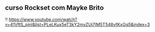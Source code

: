 ## curso Rockset com Mayke Brito
!! https://www.youtube.com/watch?v=41VftS_pjnI&list=PLeLKux5eT3kY2mvZUi7IM5T548vfKxGq5&index=3